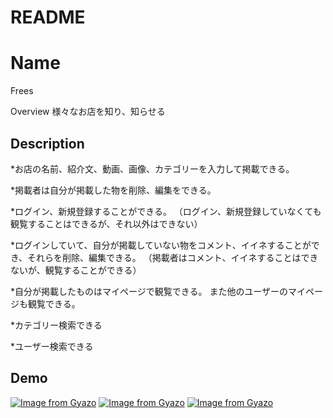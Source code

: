 # README

Name
====
Frees

Overview
様々なお店を知り、知らせる

## Description

*お店の名前、紹介文、動画、画像、カテゴリーを入力して掲載できる。

*掲載者は自分が掲載した物を削除、編集をできる。

*ログイン、新規登録することができる。
（ログイン、新規登録していなくても観覧することはできるが、それ以外はできない）

*ログインしていて、自分が掲載していない物をコメント、イイネすることができ、それらを削除、編集できる。
（掲載者はコメント、イイネすることはできないが、観覧することができる）

*自分が掲載したものはマイページで観覧できる。
また他のユーザーのマイページも観覧できる。

*カテゴリー検索できる

*ユーザー検索できる

## Demo
[![Image from Gyazo](https://i.gyazo.com/2742c077897c093cca87bbca5183294b.gif)](https://gyazo.com/2742c077897c093cca87bbca5183294b)
[![Image from Gyazo](https://i.gyazo.com/e74ebd981b77e5158a2fb8835f0651bd.gif)](https://gyazo.com/e74ebd981b77e5158a2fb8835f0651bd)
[![Image from Gyazo](https://i.gyazo.com/7e37317fad9b89531870111ce6752d01.gif)](https://gyazo.com/7e37317fad9b89531870111ce6752d01)



